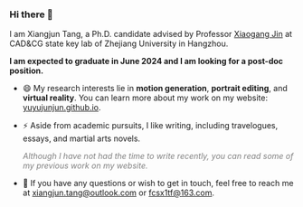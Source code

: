 ### Hi there 👋

<!--
**yuyujunjun/yuyujunjun** is a ✨ _special_ ✨ repository because its `README.md` (this file) appears on your GitHub profile.

Here are some ideas to get you started:

- 🔭 I’m currently working on ...
- 🌱 I’m currently learning ...
- 👯 I’m looking to collaborate on ...
- 🤔 I’m looking for help with ...
- 💬 Ask me about ...
- 📫 How to reach me: ...
- 😄 Pronouns: ...
- ⚡ Fun fact: ...
-->
I am Xiangjun Tang, a Ph.D. candidate advised by Professor [Xiaogang Jin](http://www.cad.zju.edu.cn/home/jin/) at CAD&CG state key lab of Zhejiang University in Hangzhou. 

**I am expected to graduate in June 2024 and I am looking for a post-doc position.**

- 😄 My research interests lie in **motion generation**, **portrait editing**, and **virtual reality**. You can learn more about my work on my website: [yuyujunjun.github.io](https://yuyujunjun.github.io/).

- ⚡ Aside from academic pursuits, I like writing, including travelogues, essays, and martial arts novels.

    <font color=gray> _Although I have not had the time to write recently, you can read some of my previous work on my website._ </font>

- 💬 If you have any questions or wish to get in touch, feel free to reach me at xiangjun.tang@outlook.com or fcsx1tf@163.com.
